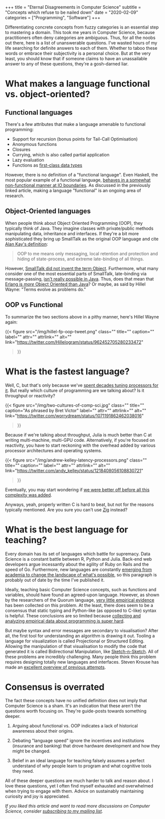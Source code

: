 +++
title = "Eternal Disagreements in Computer Science"
subtitle = "Concepts which refuse to be nailed down"
date = "2020-02-09"
categories = ["Programming", "Software"]
+++

Differentiating concrete concepts from fuzzy categories is an essential step to mastering a domain. This took me years in Computer Science, because practitioners often deny categories are ambiguous. Thus, for all the noobs out there, here is a list of unanswerable questions. I've wasted hours of my life searching for definite answers to each of them. Whether to taboo these words or embrace their subjectivity is a personal choice. But at the very least, you should know that if someone claims to have an unassailable answer to any of these questions, they're a gosh-darned liar.

# What makes a language functional vs. object-oriented?

## Functional languages

There's a few attributes that make a language amenable to functional programming:

- Support for recursion (bonus points for Tail-Call Optimisation)
- Anonymous functions
- Closures
- Currying, which is also called partial application
- Lazy evaluation
- Functions as [first-class data types](https://en.wikipedia.org/wiki/First-class_citizen)

However, there is no definition of a "functional language". Even Haskell, the most popular example of a functional language, [behaves in a somewhat non-functional manner at IO boundaries](https://futureofcoding.org/essays/dctp.html#haskell-and-the-io-monad). As discussed in the previously linked article, making a language "functional" is an ongoing area of research.

## Object-Oriented languages

When people think about Object Oriented Programming (OOP), they typically think of Java. They imagine classes with private/public methods manipulating data, inheritance and interfaces. If they're a bit more sophisticated they bring up SmallTalk as the original OOP language and cite [Alan Kay's definition](http://userpage.fu-berlin.de/~ram/pub/pub_jf47ht81Ht/doc_kay_oop_en):

> OOP to me means only messaging, local retention and protection and hiding of state-process, and extreme late-binding of all things.

However, [SmallTalk did not invent the term Object](https://www.hillelwayne.com/post/alan-kay/). Furthermore, what many consider one of the most essential parts of SmallTalk, late-binding via message-passing, [isn't really possible in Java](https://softwareengineering.stackexchange.com/a/140607/98711). Thus, does that mean that [Erlang is *more* Object Oriented than Java](https://www.infoq.com/interviews/johnson-armstrong-oop/)? Or maybe, as said by Hillel Wayne: "Terms evolve as problems do."

## OOP vs Functional

To summarize the two sections above in a pithy manner, here's Hillel Wayne again:

{{< figure
  src="/img/hillel-fp-oop-tweet.png"
  class=""
  title=""
  caption=""
  label=""
  attr=""
  attrlink=""
  alt=""
  link="https://twitter.com/Hillelogram/status/962452705280233472"
 >}}

# What is the fastest language?

Well, C, but that's only because we've [spent decades tuning processors for it](https://queue.acm.org/detail.cfm?id=3212479). But really which culture of programming are we talking about? Is it throughput or reactivity?

{{< figure
  src="/img/two-cultures-of-comp-sci.jpg"
  class=""
  title=""
  caption="As phrased by Bret Victor"
  label=""
  attr=""
  attrlink=""
  alt=""
  link="https://twitter.com/worrydream/status/1071191862462038016"
 >}}

Because if we're talking about throughput, Julia is much better than C at writing multi-machine, multi-GPU code. Alternatively, if you're focused on reactivity, you have to start reckoning with the overhead added by various processor architectures and operating systems.

{{< figure
  src="/img/andrew-kelley-latency-processors.png"
  class=""
  title=""
  caption=""
  label=""
  attr=""
  attrlink=""
  alt=""
  link="https://twitter.com/andy_kelley/status/1218408056108830721"
 >}}

Eventually, you may start wondering if [we were better off before all this complexity was added](https://threadreaderapp.com/thread/927593460642615296.html).

Anyways, yeah, properly written C is hard to beat, but not for the reasons typically mentioned. Are you sure you can't use [Zig](https://ziglang.org/) instead?

# What is the best language for teaching?

Every domain has its set of languages which battle for supremacy. Data Science is a constant battle between R, Python and Julia. Back-end web developers argue incessantly about the agility of Ruby on Rails and the speed of Go. Furthermore, new languages are constantly [emerging from academia to change the landscape of what's possible](https://graydon2.dreamwidth.org/253769.html), so this paragraph is probably out of date by the time I've published it.

Ideally, teaching basic Computer Science concepts, such as functions and variables, should have found an agreed-upon language. However, as shown by the researchers of the Quorum language, [very little empirical evidence](https://quorumlanguage.com/evidence.html) has been collected on this problem. At the least, there does seem to be a consensus that static typing and Python-like (as opposed to C-like) syntax is helpful. These conclusions are so limited because [collecting and analyzing empirical data about programming is super hard](https://www.hillelwayne.com/post/this-is-how-science-happens/).

But maybe syntax and error messages are secondary to visualisation? After all, the first tool for understanding an algorithm is drawing it out. Tooling a language for visualization is called Projectional or Structured Editing. Allowing the manipulation of that visualisation to modify the code that generated it is called Bidirectional Manipulation, like [Sketch-n-Sketch](https://ravichugh.github.io/sketch-n-sketch/). All of these problems are incredibly challenging. Many people think this problem requires designing totally new languages and interfaces. Steven Krouse has made an [excellent overview of previous attempts](https://futureofcoding.org/catalog/).

# Consensus is overrated

The fact these concepts have no unified definition does not imply that Computer Science is a sham. It's an indication that these aren't the questions worth focusing on. They're guide-posts towards something deeper.

1. Arguing about functional vs. OOP indicates a lack of historical awareness about their origins.

2. Debating "language speed" ignore the incentives and institutions (insurance and banking) that drove hardware development and how they might be changed.

3. Belief in an ideal language for teaching falsely assumes a perfect understand of _why_ people learn to program and what cognitive tools they need.

All of these deeper questions are much harder to talk and reason about. I love these questions, yet I often find myself exhausted and overwhelmed when trying to engage with them. Advice on sustainably maintaining curiosity and joy is appreciated.

*If you liked this article and want to read more discussions on Computer Science, consider* [*subscribing to my mailing list*](https://uwaterloo.us15.list-manage.com/subscribe?u=d5612fe997cc72aac70c4ffe9&id=76226838bc)*.*

